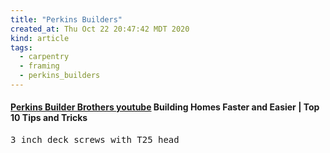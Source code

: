```yaml
---
title: "Perkins Builders"
created_at: Thu Oct 22 20:47:42 MDT 2020
kind: article
tags:
  - carpentry
  - framing
  - perkins_builders
---
```

<h4>
  <a href="https://www.youtube.com/watch?v=0d4ReYuzcAM" target="_blank">Perkins Builder Brothers youtube</a>
  Building Homes Faster and Easier | Top 10 Tips and Tricks
</h4>
<pre>
3 inch deck screws with T25 head
</pre>

<!--
html boilerplate fragments
<a href="" target="_blank"></a>
<a name=""></a>
<img src="" width="400px">
<ul>
  <li></li>
  <li><a href="" target="_blank"></a></li>
</ul>
<pre>
</pre>
<p style="margin-bottom: 2em;"></p>
<hr style="border: 0; height: 3px; background: #333; background-image: linear-gradient(to right, #ccc, #333, #ccc);">
<pre><code>
</code></pre>
<math xmlns='http://www.w3.org/1998/Math/MathML' display='block'>
</math>
:-->

